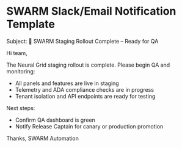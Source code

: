 # SWARM Slack/Email Notification Template

Subject: 🚦 SWARM Staging Rollout Complete – Ready for QA

Hi team,

The Neural Grid staging rollout is complete. Please begin QA and monitoring:

- All panels and features are live in staging
- Telemetry and ADA compliance checks are in progress
- Tenant isolation and API endpoints are ready for testing

Next steps:
- Confirm QA dashboard is green
- Notify Release Captain for canary or production promotion

Thanks,
SWARM Automation
